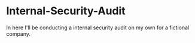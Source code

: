 # Internal-Security-Audit
In here I'll be conducting a internal security audit on my own for a fictional company.
